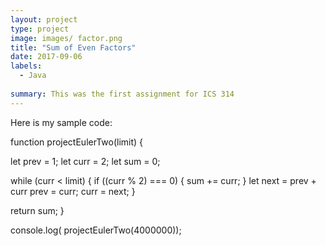 ```yaml
---
layout: project
type: project
image: images/ factor.png
title: "Sum of Even Factors"
date: 2017-09-06
labels:
  - Java
  
summary: This was the first assignment for ICS 314
---
```


Here is my sample code:

function projectEulerTwo(limit) {

  let prev = 1;
  let curr = 2;
  let sum = 0;

  while (curr < limit) {
    if ((curr % 2) === 0) {
      sum += curr;
    }
    let next = prev + curr
    prev = curr;
    curr = next;
  }

  return sum;
}

console.log( projectEulerTwo(4000000));

